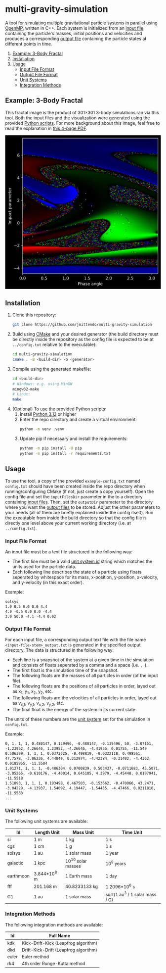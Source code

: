 multi-gravity-simulation
========================

A tool for simulating multiple gravitational particle systems in parallel using
[OpenMP](https://www.openmp.org/), written in C++. Each system is initialized from an
[input file](#input-file-format) containing the particle's masses, initial positions and
velocities and produces a corresponding [output file](#output-file-format) containing
the particle states at different points in time.

1. [Example: 3-Body Fractal](#example-3-body-fractal)
2. [Installation](#installation)
3. [Usage](#usage)
    * [Input File Format](#input-file-format)
    * [Output File Format](#output-file-format)
    * [Unit Systems](#unit-systems)
    * [Integration Methods](#integration-methods)

Example: 3-Body Fractal
-----------------------
This fractal image is the product of 301×301 3-body simulations ran via this tool. Both
the input files and the visualization were generated using the provided
[Python scripts](scripts). For more background about this image, feel free to read the
explanation in [this 4-page PDF](docs/3body-fractal.pdf).

<img src="docs/3body-fractal.png" width="512">

Installation
------------
1. Clone this repository:
    ```sh
    git clone https://github.com/jmittendo/multi-gravity-simulation
    ```
2. Build using [CMake](https://cmake.org/) and your desired generator (the build
directory must be directly inside the repository as the config file is expected to be at
`../config.txt` relative to the executable):
    ```sh
    cd multi-gravity-simulation
    cmake . -B <build-dir> -G <generator>
    ```
3. Compile using the generated makefile:
    ```sh
    cd <build-dir>
    # Windows: e.g. using MinGW
    mingw32-make
    # Linux:
    make
    ```
4. (Optional) To use the provided Python scripts:
    1. Install [Python 3.12](https://www.python.org/) or higher
    2. Enter the repo directory and create a virtual environment:
        ```sh
        python -m venv .venv
        ```
    3. Update pip if necessary and install the requirements:
        ```sh
        python -m pip install -U pip
        python -m pip install -r requirements.txt
        ```


Usage
-----
To use the tool, a copy of the provided `example-config.txt` named `config.txt` should
have been created inside the repo directory when running/configuring CMake (if not, just
create a copy yourself). Open the config file and set the `inputFilesDir` parameter in
the to a directory containing [input files](#input-file-format). Then, set the
`outputDir` parameter to the directory where you want the
[output files](#output-file-format) to be stored. Adjust the other parameters to your
needs (all of them are briefly explained inside the config itself). Run the executable
from inside the build directory so that the config file is directly one level above
your current working directory (i.e. at `../config.txt`).

### Input File Format
An input file must be a text file structured in the following way:
- The first line must
be a valid [unit system id](#unit-systems) string which matches the units used for the
particle data.
- Each following line describes the state of a particle using floats seperated by
whitespace for its mass, x-position, y-position, x-velocity, and y-velocity (in this
exact order).

Example:
```
solsys
1.0 0.5 0.0 0.0 4.4
4.0 -0.5 0.0 0.0 -4.4
3.0 50.0 -4.1 -4.4 0.02
```

### Output File Format
For each input file, a corresponding output text file with the file name
`<input-file-stem>_output.txt` is generated in the specified output directory. The data
is structured in the following way:
- Each line is a snapshot of the system at a given time in the simulation and consists
of floats seperated by a comma and a space (i.e. `, `).
- The first float is the simulation time of the snapshot.
- The following floats are the masses of all particles in order (of the input file).
- The following floats are the positions of all particles in order, layed out as
x<sub>1</sub>, y<sub>1</sub>, x<sub>2</sub>, y<sub>2</sub>, etc.
- The following floats are the velocities of all particles in order, layed out as
v<sub>x,1</sub>, v<sub>y,1</sub>, v<sub>x,2</sub>, v<sub>y,2</sub>, etc.
- The final float is the energy of the system in its current state.

The units of these numbers are the [unit system](#unit-systems) set for the simulation
in `config.txt`.

Example:
```
0, 1, 1, 1, 0.480147, 0.139496, -0.480147, -0.139496, 50, -3.07151, -1.23952, 4.26646, 1.23952, -4.26646, -4.41955, 0.01755, -11.549
0.506399, 1, 1, 1, 0.0373625, -0.498819, -0.0332118, 0.498561, 47.7578, -3.06236, 4.44049, 0.312974, -4.42384, -0.31402, -4.4362, 0.0185955, -11.5504
1.01271, 1, 1, 1, -0.486304, 0.0700839, 0.503437, -0.0711683, 45.5071, -3.05265, -0.610176, -4.40014, 0.645105, 4.3979, -4.45448, 0.0197941, -11.5518
1.51893, 1, 1, 1, 0.193498, 0.467503, -0.153662, -0.470066, 43.2471, -3.04229, -4.13937, 1.54092, 4.19447, -1.54455, -4.47466, 0.0211816, -11.5533
...
```

### Unit Systems
The following unit systems are available:

| Id        | Length Unit            | Mass Unit                    | Time Unit                                    |
| --------- | ---------------------- | ---------------------------- | -------------------------------------------- |
| si        | 1 m                    | 1 kg                         | 1 s                                          |
| cgs       | 1 cm                   | 1 g                          | 1 s                                          |
| solsys    | 1 au                   | 1 solar mass                 | 1 year                                       |
| galactic  | 1 kpc                  | 10<sup>10</sup> solar masses | 10<sup>9</sup> years                         |
| earthmoon | 3.844*10<sup>8</sup> m | 1 Earth mass                 | 1 day                                        |
| fff       | 201.168 m              | 40.8233133 kg                | 1.2096*10<sup>6</sup> s                      |
| G1        | 1 au                   | 1 solar mass                 | sqrt(1 au<sup>3</sup> / 1 solar mass / G)    |

### Integration Methods
The following integration methods are available:

| Id    | Full Name                             |
| ----- | ------------------------------------- |
| kdk   | Kick-Drift-Kick (Leapfrog algorithm)  |
| dkd   | Drift-Kick-Drift (Leapfrog algorithm) |
| euler | Euler method                          |
| rk4   | 4th order Runge-Kutta method          |
